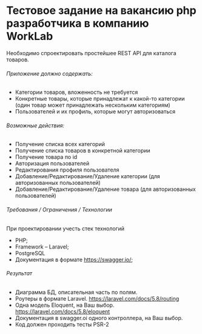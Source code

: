 
# Тестовое задание на вакансию php разработчика в компанию WorkLab
Необходимо спроектировать простейшее REST API для каталога товаров.

###### Приложение должно содержать:
 - Категории товаров, вложенность не требуется
 - Конкретные товары, которые принадлежат к какой-то категории (один товар может принадлежать нескольким категориям)
 - Пользователей и их профиль, которые могут авторизоваться

###### Возможные действия:
- Получение списка всех категорий
- Получение списка товаров в конкретной категории
- Получение товара по id
- Авторизация пользователей
- Редактирования профиля пользователя
- Добавление/Редактирование/Удаление категории (для авторизованных пользователей)
- Добавление/Редактирование/Удаление товара (для авторизованных пользователей)

###### Требования / Ограничения / Технологии
При проектировании учесть стек технологий
- PHP;
- Framework – Laravel;
- PostgreSQL
- Документация в формате https://swagger.io/; 

###### Результат
- Диаграмма БД, описательная часть по полям.
- Роутеры в формате Laravel. https://laravel.com/docs/5.8/routing
- Одна модель Eloquent, на Ваш выбор. https://laravel.com/docs/5.8/eloquent
- Документация в swagger.oi одного контроллера, на Ваш выбор.
- Код должен проходить тесты PSR-2
